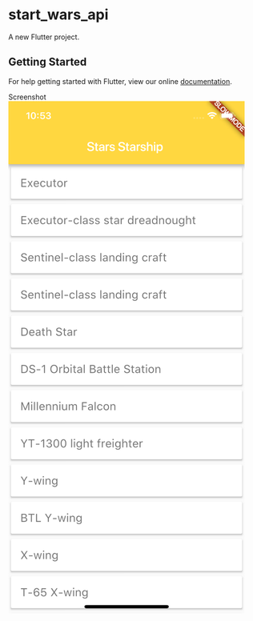 # start_wars_api

A new Flutter project.

## Getting Started

For help getting started with Flutter, view our online
[documentation](http://flutter.io/).

Screenshot
![alt Screenshot](https://github.com/borg666/star-wars-api-flutter/blob/master/screenshot.png)